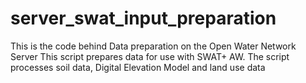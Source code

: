 # server_swat_input_preparation
 
This is the code behind Data preparation on the Open Water Network Server
This script prepares data for use with SWAT+ AW. The script processes soil data, Digital Elevation Model and land use data
